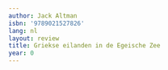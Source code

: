 ```yaml
---
author: Jack Altman
isbn: '9789021527826'
lang: nl
layout: review
title: Griekse eilanden in de Egeische Zee
year: 0
---
```


